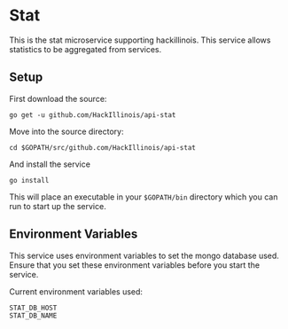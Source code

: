 Stat
====

This is the stat microservice supporting hackillinois. This service allows statistics to be aggregated from services.

Setup
-----

First download the source:
```
go get -u github.com/HackIllinois/api-stat
```

Move into the source directory:
```
cd $GOPATH/src/github.com/HackIllinois/api-stat
```

And install the service
```
go install
```

This will place an executable in your `$GOPATH/bin` directory which you can run to start up the service.

Environment Variables
---------------------

This service uses environment variables to set the mongo database used. Ensure that you set these environment variables before you start the service.

Current environment variables used:
```
STAT_DB_HOST
STAT_DB_NAME
```
